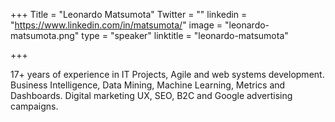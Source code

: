 +++
Title = "Leonardo Matsumota"
Twitter = ""
linkedin = "https://www.linkedin.com/in/matsumota/"
image = "leonardo-matsumota.png"
type = "speaker"
linktitle = "leonardo-matsumota"

+++

17+ years of experience in IT Projects, Agile and web systems development. Business Intelligence, Data Mining, Machine Learning, Metrics and Dashboards. Digital marketing UX, SEO, B2C and Google advertising campaigns.